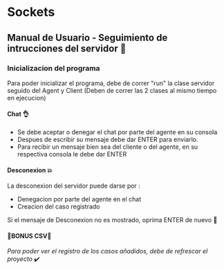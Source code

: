 # Sockets

## Manual de Usuario - Seguimiento de intrucciones del servidor :pencil:

### Inicializacion del programa
Para poder inicializar el programa, debe de correr "run" la clase servidor seguido del Agent y Client (Deben de correr las 2 clases al mismo tiempo en ejecucion)

#### Chat :ok_hand:
- Se debe aceptar o denegar el chat por parte del agente en su consola
- Despues de escribir su mensaje debe dar ENTER para enviarlo.
- Para recibir un mensaje bien sea del cliente o del agente, en su respectiva consola le debe dar ENTER 
#### Desconexion 💥
La desconexion del servidor puede darse por :
- Denegacion por parte del agente en el chat
- Creacion del caso registrado

Si el mensaje de Desconexion no es mostrado, oprima ENTER de nuevo 🚧

####                                   :green_heart:BONUS CSV:green_heart: 
*Para poder ver el registro de los casos añadidos, debe de refrescar el proyecto* :heavy_check_mark:
